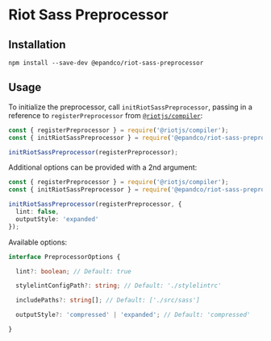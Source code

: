 # Riot Sass Preprocessor

## Installation
```
npm install --save-dev @epandco/riot-sass-preprocessor
```

## Usage
To initialize the preprocessor, call `initRiotSassPreprocessor`, passing in a reference to `registerPreprocessor` from
[`@riotjs/compiler`](https://github.com/riot/compiler):

```ts
const { registerPreprocessor } = require('@riotjs/compiler');
const { initRiotSassPreprocessor } = require('@epandco/riot-sass-preprocessor');

initRiotSassPreprocessor(registerPreprocessor);
```

Additional options can be provided with a 2nd argument:

```ts
const { registerPreprocessor } = require('@riotjs/compiler');
const { initRiotSassPreprocessor } = require('@epandco/riot-sass-preprocessor');

initRiotSassPreprocessor(registerPreprocessor, {
  lint: false,
  outputStyle: 'expanded'
});
```

Available options:

```ts
interface PreprocessorOptions {

  lint?: boolean; // Default: true

  stylelintConfigPath?: string; // Default: './stylelintrc'

  includePaths?: string[]; // Default: ['./src/sass']

  outputStyle?: 'compressed' | 'expanded'; // Default: 'compressed'

}
```
